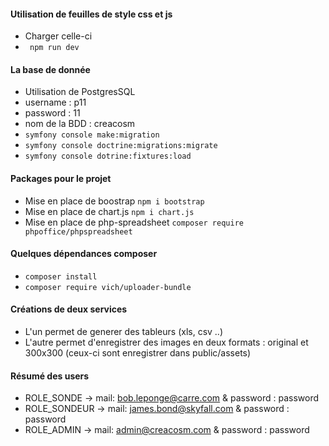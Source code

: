 #### Utilisation de feuilles de style css et js
* Charger celle-ci
* ``` npm run dev```

#### La base de donnée
* Utilisation de PostgresSQL
* username :  p11  
* password : 11
* nom de la BDD : creacosm 
* `symfony console make:migration`
* `symfony console doctrine:migrations:migrate`
* `symfony console dotrine:fixtures:load`

#### Packages pour le projet
* Mise en place de boostrap ``npm i bootstrap``
* Mise en place de chart.js `npm i chart.js`
* Mise en place de php-spreadsheet  `composer require phpoffice/phpspreadsheet`

#### Quelques dépendances composer
* ``composer install``
* ``composer require vich/uploader-bundle``

#### Créations de deux services
* L'un permet de generer des tableurs (xls, csv ..)
* L'autre permet d'enregistrer des images en deux formats : original et 300x300 (ceux-ci sont enregistrer dans public/assets)


#### Résumé des users
* ROLE_SONDE -> mail: bob.leponge@carre.com & password : password
* ROLE_SONDEUR -> mail: james.bond@skyfall.com  & password : password
* ROLE_ADMIN -> mail: admin@creacosm.com & password : password


